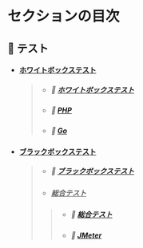 # セクションの目次

## 🧪 テスト

* #### <u>ホワイトボックステスト</u>

  > * ##### 📖 [︎ホワイトボックステスト](https://hiroki-it.github.io/tech-notebook-mkdocs/testing/testing_whitebox.html)
  > * ##### 📖 [︎PHP](https://hiroki-it.github.io/tech-notebook-mkdocs/testing/testing_whitebox_php.html)
  > * ##### 📖 [︎Go](https://hiroki-it.github.io/tech-notebook-mkdocs/testing/testing_whitebox_go.html)

* #### <u>ブラックボックステスト</u>

  > * ##### 📖 [︎ブラックボックステスト](https://hiroki-it.github.io/tech-notebook-mkdocs/testing/testing_blackbox.html)
  > * ##### <u>総合テスト</u>
  > > * ##### 📖 [︎総合テスト](https://hiroki-it.github.io/tech-notebook-mkdocs/testing/testing_blackbox_system_test.html)
  > > * ##### 📖 [︎JMeter](https://hiroki-it.github.io/tech-notebook-mkdocs/testing/testing_blackbox_system_test_jmeter.html)

<br>
